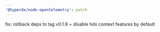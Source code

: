 ```yaml
---
'@hyperdx/node-opentelemetry': patch
---
```


fix: rollback deps to tag v0.1.9 + disable hdx context features by default
